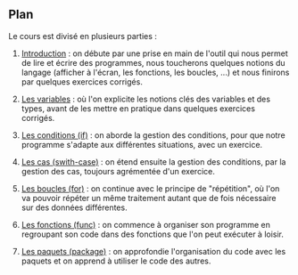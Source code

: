 ## Plan

Le cours est divisé en plusieurs parties :

1. [Introduction](./01_Introduction/01_00_Introduction.md) : on débute par une
   prise en main de l'outil qui nous permet de lire et écrire des programmes,
   nous toucherons quelques notions du langage (afficher à l'écran, les
   fonctions, les boucles, ...) et nous finirons par quelques exercices
   corrigés.

2. [Les variables](./02_Variables/02_00_Les_variables.md) : où l'on explicite
   les notions clés des variables et des types, avant de les mettre en pratique
   dans quelques exercices corrigés.

3. [Les conditions (if)](./03_Conditions/03_00_Les_conditions.md) : on aborde
   la gestion des conditions, pour que notre programme s'adapte aux différentes
   situations, avec un exercice.

4. [Les cas (swith-case)](./04_Cas/04_00_Cas.md) : on étend ensuite la gestion
   des conditions, par la gestion des cas, toujours agrémentée d'un exercice.

5. [Les boucles (for)](./05_Boucles/05_00_Boucles.md) : on continue avec le
   principe de "répétition", où l'on va pouvoir répéter un même traitement
   autant que de fois nécessaire sur des données différentes.

6. [Les fonctions (func)](./06_Fonctions/06_00_Fonctions.md) : on commence à
   organiser son programme en regroupant son code dans des fonctions que l'on
   peut exécuter à loisir.

7. [Les paquets (package)](./07_Paquets/07_00_Paquets.md) : on approfondie
   l'organisation du code avec les paquets et on apprend à utiliser le code des
   autres.
